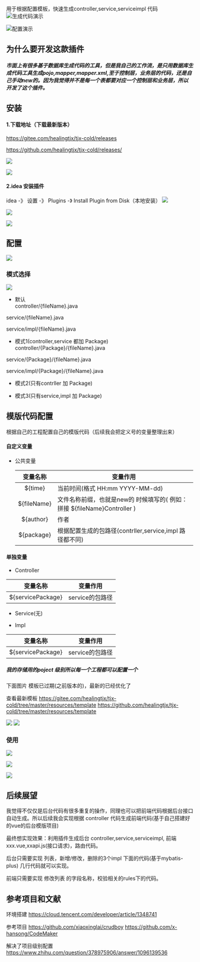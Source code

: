 用于根据配置模板，快速生成controller,service,serviceimpl 代码
![生成代码演示](https://p3-juejin.byteimg.com/tos-cn-i-k3u1fbpfcp/21449365672346a5a173ed07225b927d~tplv-k3u1fbpfcp-zoom-1.image)


![配置演示](https://p3-juejin.byteimg.com/tos-cn-i-k3u1fbpfcp/552babcd1275451eb91c0fc889ba2c63~tplv-k3u1fbpfcp-zoom-1.image)







## 为什么要开发这款插件
##### 市面上有很多基于数据库生成代码的工具，但是我自己的工作流，是只用数据库生成代码工具生成pojo,mapper,mapper.xml,至于控制层，业务层的代码，还是自己手动new的。因为我觉得并不是每一个表都要对应一个控制层和业务层，所以开发了这个插件。

## 安装

#### 1.下载地址（下载最新版本）
https://gitee.com/healingtjx/tjx-cold/releases

https://github.com/healingtjx/tjx-cold/releases/

![](https://p3-juejin.byteimg.com/tos-cn-i-k3u1fbpfcp/fea3bd4cee104380929ffd56a2b1d5f5~tplv-k3u1fbpfcp-watermark.image)

![](https://p6-juejin.byteimg.com/tos-cn-i-k3u1fbpfcp/c0db2cf2d1ba453eacb2b0b1c6586885~tplv-k3u1fbpfcp-watermark.image)

#### 2.idea 安装插件
idea -》 设置 -》 Plugins -》 Install Plugin from Disk（本地安装）
![](https://p6-juejin.byteimg.com/tos-cn-i-k3u1fbpfcp/7652c25bd34e4cfeb14ea13556167a2b~tplv-k3u1fbpfcp-watermark.image)

![](https://p1-juejin.byteimg.com/tos-cn-i-k3u1fbpfcp/c7591adf51fd454c9645d0cb2834bd09~tplv-k3u1fbpfcp-watermark.image)

![](https://p9-juejin.byteimg.com/tos-cn-i-k3u1fbpfcp/944255a99b7e49699b30ec84de8c4421~tplv-k3u1fbpfcp-watermark.image)


## 配置
![](https://p1-juejin.byteimg.com/tos-cn-i-k3u1fbpfcp/60c648f3a4c6417fbae9c71dea228f35~tplv-k3u1fbpfcp-watermark.image)
### 模式选择
![](https://p9-juejin.byteimg.com/tos-cn-i-k3u1fbpfcp/6e93a69b349b404f8b4c338b1bd396f5~tplv-k3u1fbpfcp-watermark.image)
* 默认    
controller/{fileName}.java

service/{fileName}.java

service/impl/{fileName}.java
* 模式1(controller,service 都加 Package)
controller/{Package}/{fileName}.java

service/{Package}/{fileName}.java

service/impl/{Package}/{fileName}.java

* 模式2(只有contrller 加 Package)

* 模式3(只有service,impl 加 Package)


## 模版代码配置
根据自己的工程配置自己的模版代码（后续我会把定义号的变量整理出来）

#### 自定义变量

- 公共变量

  |  变量名称   | 变量作用                                                     |
  | :---------: | ------------------------------------------------------------ |
  |   ${time}   | 当前时间(格式 HH:mm YYYY-MM-dd)                              |
  | ${fileName} | 文件名称前缀，也就是new的 时候填写的( 例如：拼接 ${fileName}Controller ) |
  |  ${author}  | 作者                                                         |
  | ${package}  | 根据配置生成的包路径(contrller,service,impl 路径都不同)      |



#### 单独变量

- Controller

| 变量名称          | 变量作用        |
| ----------------- | --------------- |
| ${servicePackage} | service的包路径 |

- Service(无)

- Impl

| 变量名称          | 变量作用        |
| ----------------- | --------------- |
| ${servicePackage} | service的包路径 |



##### 我的存储用的poject 级别所以每一个工程都可以配置一个



下面图片 模板已过期(之前版本的)，最新的已经优化了

查看最新模板 https://gitee.com/healingtjx/tjx-cold/tree/master/resources/template   https://github.com/healingtjx/tjx-cold/tree/master/resources/template

![](https://p3-juejin.byteimg.com/tos-cn-i-k3u1fbpfcp/f126f41e3d934b64898d9b5f868959d1~tplv-k3u1fbpfcp-watermark.image)
![](https://p3-juejin.byteimg.com/tos-cn-i-k3u1fbpfcp/8189237cf81a4f30b3dda3825f6d83d5~tplv-k3u1fbpfcp-watermark.image)


### 使用
![](https://p3-juejin.byteimg.com/tos-cn-i-k3u1fbpfcp/6f25112bf5894b52b5db4972914bc6f4~tplv-k3u1fbpfcp-watermark.image)

![](https://p6-juejin.byteimg.com/tos-cn-i-k3u1fbpfcp/4c8c997a2d484902990b6ea0ee6fbfef~tplv-k3u1fbpfcp-watermark.image)

![](https://p1-juejin.byteimg.com/tos-cn-i-k3u1fbpfcp/23cf79d6112144a0982b3f4ef0651904~tplv-k3u1fbpfcp-watermark.image)

## 后续展望
我觉得不仅仅是后台代码有很多重复的操作，同理也可以把前端代码根据后台接口自动生成。所以后续我会实现根据 controller 代码生成前端代码(基于自己搭建好的vue的后台模版项目)

最终想实现效果：利用插件生成后台 controller,service,serviceimpl, 前端 xxx.vue,xxapi.js(接口请求)，路由代码。

后台只需要实现 列表，新增/修改，删除的3个impl 下面的代码(基于mybatis-plus) 几行代码就可以实现。

前端只需要实现 修改列表 的字段名称，校验相关的rules下的代码。


## 参考项目和文献
环境搭建
https://cloud.tencent.com/developer/article/1348741

参考项目
https://github.com/xiaoxinglai/crudboy
https://github.com/x-hansong/CodeMaker

解决了项目级别配置
https://www.zhihu.com/question/378975906/answer/1096139536

